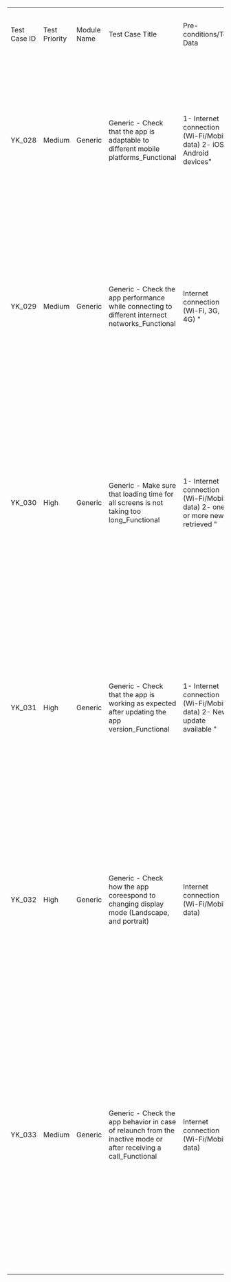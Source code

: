 <table>
    <tr>
        <td>Test Case ID</td>
        <td>Test Priority</td>
        <td>Module Name</td>
        <td>Test Case Title</td>
        <td>Pre-conditions/Test Data</td>
        <td>Test Step</td>
        <td>Expected Result</td>
        <td>Actual result</td>
        <td>Status (Pass, Fail, Not Executed, Blocked, On Hold)</td>
        <td>Test Case designed by</td>
    </tr>
    <tr>
        <td>YK_028</td>
        <td>Medium</td>
        <td>Generic</td>
        <td>Generic - Check that the app is adaptable to different mobile platforms_Functional</td>
        <td>1- Internet connection (Wi-Fi/Mobile data) 2- iOS, Android devices"</td>
        <td>1- Connect to internet (WiFi/Mobile data) 2- Open "Yallakora" app using iOS platform and Android platform 3- Check app compatibility in both platforms"</td>
        <td>1- Internet should be connected successfully 2- "Splash" screen should be displayed, then "Main" screen should be displayed 3- The application should be compatible with any platform"</td>
        <td>Not yet executed</td>
        <td>Not Executed</td>
        <td>Hadeel</td>
    </tr>
    <tr>
        <td>YK_029</td>
        <td>Medium</td>
        <td>Generic</td>
        <td>Generic - Check the app performance while connecting to different internect networks_Functional</td>
        <td>Internet connection (Wi-Fi, 3G, 4G) "</td>
        <td>1- Connect to internet (Wi-Fi, 3G, 4G) 2- Open "Yallakora" app 3- Check app performance in all three different networks"</td>
        <td>1- Internet should be connected successfully 2- "Splash" screen should be displayed, then "Main" screen should be displayed 3- The application should be functioning smoothly running on any network type"</td>
        <td>Not yet executed</td>
        <td>Not Executed</td>
        <td>Hadeel</td>
    </tr>
    <tr>
        <td>YK_030</td>
        <td>High</td>
        <td>Generic</td>
        <td>Generic - Make sure that loading time for all screens is not taking too long_Functional</td>
        <td>1- Internet connection (Wi-Fi/Mobile data) 2- one or more news retrieved "</td>
        <td>1- Connect to internet (WiFi/Mobile data) 2- Open "Yallakora" app 3- Tap on any news in the news carousel in "Main" screen 4- Check loading time"</td>
        <td>1- Internet should be connected successfully 2- "Splash" screen should be displayed, then "Main" screen should be displayed 3- User should be navigated to "News Details" screen 4- Navigation from screen to screen loading time should not take too long"</td>
        <td>Not yet executed</td>
        <td>Not Executed</td>
        <td>Hadeel</td>
    </tr>
    <tr>
        <td>YK_031</td>
        <td>High</td>
        <td>Generic</td>
        <td>Generic - Check that the app is working as expected after updating the app version_Functional</td>
        <td>1- Internet connection (Wi-Fi/Mobile data) 2- New update available "</td>
        <td>1- Connect to internet (WiFi/Mobile data) 2- Update "Yallakora" app 3- Open the app after updating successfully"</td>
        <td>1- Internet should be connected successfully 2- The app should be updated successfully and ready to launch 3- The app should be working as expected, "Splash" screen should be displayed, then "Main" screen should be displayed"</td>
        <td>Not yet executed</td>
        <td>Not Executed</td>
        <td>Hadeel</td>
    </tr>
    <tr>
        <td>YK_032</td>
        <td>High</td>
        <td>Generic</td>
        <td>Generic - Check how the app coreespond to changing display mode (Landscape, and portrait)</td>
        <td>Internet connection (Wi-Fi/Mobile data)</td>
        <td>1- Connect to internet (WiFi/Mobile data) 2- Set display mode to portrait then open "Yallakora" app 3- Set display mode to landscape and navigate back to "Yallkora" app"</td>
        <td>1- Internet should be connected successfully 2- "Splash" screen should be displayed in portrait mode, and all screens should be displayed in portrait mode as well 3- All screens should remain displayed in portrait mode"</td>
        <td>Not yet executed</td>
        <td>Not Executed</td>
        <td>Hadeel</td>
    </tr>
    <tr>
        <td>YK_033</td>
        <td>Medium</td>
        <td>Generic</td>
        <td>Generic - Check the app behavior in case of relaunch from the inactive mode or after receiving a call_Functional</td>
        <td>Internet connection (Wi-Fi/Mobile data)</td>
        <td>1- Connect to internet (WiFi/Mobile data) 2- Open "Yallakora" app 3- Tap on any news in the news carousel in "Main" screen 4- Answer a phone call 5- Navigate back to app"</td>
        <td>1- Internet should be connected successfully 2- "Splash" screen should be displayed, then "Main" screen should be displayed 3- User should be navigated to "News details" screen 4- The app should goes into the background 5- "News details" screen should remain displayed in case of timeout didn't occur"</td>
        <td>Not yet executed</td>
        <td>Not Executed</td>
        <td>Hadeel</td>
    </tr>
</table>